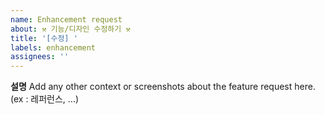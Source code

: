 ```yaml
---
name: Enhancement request
about: ⚒ 기능/디자인 수정하기 ⚒
title: '[수정] '
labels: enhancement
assignees: ''
---
```


**설명**
Add any other context or screenshots about the feature request here. (ex : 레퍼런스, ...)
